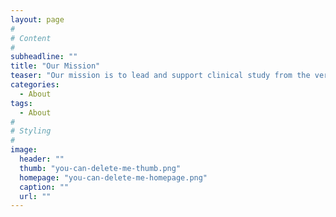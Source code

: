 ```yaml
---
layout: page
#
# Content
#
subheadline: ""
title: "Our Mission"
teaser: "Our mission is to lead and support clinical study from the very first step of the project- formulation of a scientific idea, through the data collection and analysis, to the final step - integration of the scientific findings into the clinical practice."
categories:
  - About
tags:
  - About
#
# Styling
#
image:
  header: ""
  thumb: "you-can-delete-me-thumb.png"
  homepage: "you-can-delete-me-homepage.png"
  caption: ""
  url: ""
---
```




 [1]: 123
 [2]: #
 [3]: #
 [4]: #
 [5]: #
 [6]: #
 [7]: #
 [8]: #
 [9]: #
 [10]: #
